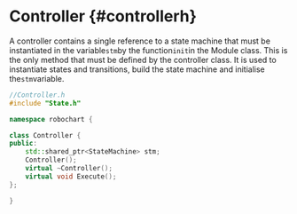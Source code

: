 # Controller {#controllerh}

A controller contains a single reference to a state machine that must be instantiated in the variable`stm`by the function`init`in the Module class. This is the only method that must be defined by the controller class. It is used to instantiate states and transitions, build the state machine and initialise the`stm`variable.

```cpp
//Controller.h
#include "State.h"

namespace robochart {

class Controller {
public:
    std::shared_ptr<StateMachine> stm;
    Controller();
    virtual ~Controller();
    virtual void Execute();
};

}
```



